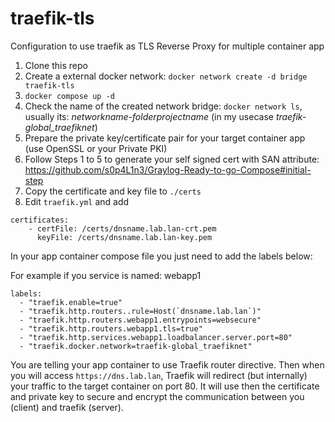 # traefik-tls
Configuration to use traefik as TLS Reverse Proxy for multiple container app

1. Clone this repo
2. Create a external docker network: `docker network create -d bridge traefik-tls`
2. `docker compose up -d`
3. Check the name of the created network bridge: `docker network ls`, usually its: _networkname-folderprojectname_ (in my usecase _traefik-global_traefiknet_)
4. Prepare the private key/certificate pair for your target container app (use OpenSSL or your Private PKI)
5. Follow Steps 1 to 5 to generate your self signed cert with SAN attribute: https://github.com/s0p4L1n3/Graylog-Ready-to-go-Compose#initial-step
6. Copy the certificate and key file to `./certs`
7. Edit `traefik.yml` and add
```
certificates:
    - certFile: /certs/dnsname.lab.lan-crt.pem
      keyFile: /certs/dnsname.lab.lan-key.pem
````


In your app container compose file you just need to add the labels below:

For example if you service is named: webapp1

```
labels:
  - "traefik.enable=true"
  - "traefik.http.routers..rule=Host(`dnsname.lab.lan`)"
  - "traefik.http.routers.webapp1.entrypoints=websecure"
  - "traefik.http.routers.webapp1.tls=true"
  - "traefik.http.services.webapp1.loadbalancer.server.port=80"
  - "traefik.docker.network=traefik-global_traefiknet"
```

You are telling your app container to use Traefik router directive. Then when you will access `https://dns.lab.lan`, Traefik will redirect (but internally) your traffic to the target container on port 80.
It will use then the certificate and private key to secure and encrypt the communication between you (client) and traefik (server).


   
